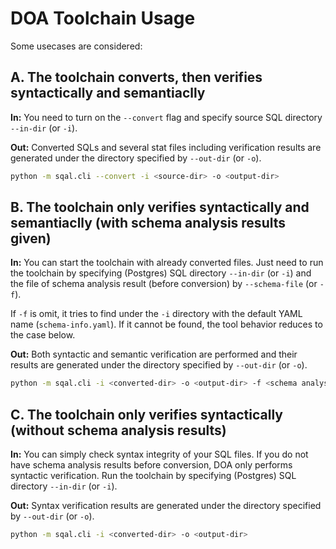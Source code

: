 # DOA Toolchain Usage

Some usecases are considered:

## A. The toolchain **converts**, then **verifies** syntactically and semantiaclly

**In:** You need to turn on the `--convert` flag and specify source SQL directory `--in-dir` (or `-i`).

**Out:** Converted SQLs and several stat files including verification results are generated under the directory specified by `--out-dir` (or `-o`).

```bash
python -m sqal.cli --convert -i <source-dir> -o <output-dir>
```

## B. The toolchain only **verifies** syntactically and semantiaclly (with schema analysis results given)

**In:** You can start the toolchain with already converted files. Just need to run the toolchain by specifying (Postgres) SQL directory `--in-dir` (or `-i`) and the file of schema analysis result (before conversion) by `--schema-file` (or `-f`). 

If `-f` is omit, it tries to find under the `-i` directory with the default YAML name (`schema-info.yaml`). If it cannot be found, the tool behavior reduces to the case below.

**Out:** Both syntactic and semantic verification are performed and their results are generated under the directory specified by `--out-dir` (or `-o`).

```bash
python -m sqal.cli -i <converted-dir> -o <output-dir> -f <schema analysis file>
```


## C. The toolchain only **verifies** syntactically (without schema analysis results)

**In:** You can simply check syntax integrity of your SQL files. If you do not have schema analysis results before conversion, DOA only performs syntactic verification. Run the toolchain by specifying (Postgres) SQL directory `--in-dir` (or `-i`).

**Out:** Syntax verification results are generated under the directory specified by `--out-dir` (or `-o`).

```bash
python -m sqal.cli -i <converted-dir> -o <output-dir>
```
